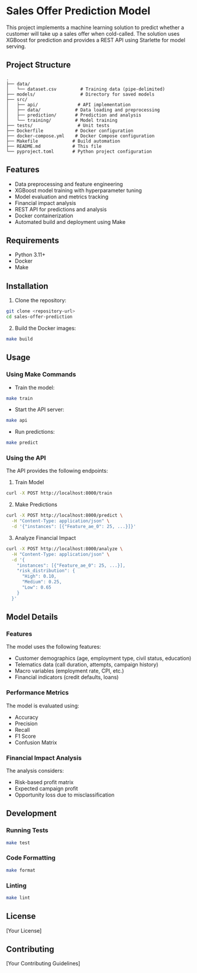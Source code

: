 # Sales Offer Prediction Model

This project implements a machine learning solution to predict whether a customer will take up a sales offer when cold-called. The solution uses XGBoost for prediction and provides a REST API using Starlette for model serving.

## Project Structure

```
.
├── data/
│   └── dataset.csv         # Training data (pipe-delimited)
├── models/                 # Directory for saved models
├── src/
│   ├── api/               # API implementation
│   ├── data/             # Data loading and preprocessing
│   ├── prediction/       # Prediction and analysis
│   └── training/         # Model training
├── tests/                 # Unit tests
├── Dockerfile            # Docker configuration
├── docker-compose.yml    # Docker Compose configuration
├── Makefile             # Build automation
├── README.md            # This file
└── pyproject.toml       # Python project configuration
```

## Features

- Data preprocessing and feature engineering
- XGBoost model training with hyperparameter tuning
- Model evaluation and metrics tracking
- Financial impact analysis
- REST API for predictions and analysis
- Docker containerization
- Automated build and deployment using Make

## Requirements

- Python 3.11+
- Docker
- Make

## Installation

1. Clone the repository:
```bash
git clone <repository-url>
cd sales-offer-prediction
```

2. Build the Docker images:
```bash
make build
```

## Usage

### Using Make Commands

- Train the model:
```bash
make train
```

- Start the API server:
```bash
make api
```

- Run predictions:
```bash
make predict
```

### Using the API

The API provides the following endpoints:

1. Train Model
```bash
curl -X POST http://localhost:8000/train
```

2. Make Predictions
```bash
curl -X POST http://localhost:8000/predict \
  -H "Content-Type: application/json" \
  -d '{"instances": [{"Feature_ae_0": 25, ...}]}'
```

3. Analyze Financial Impact
```bash
curl -X POST http://localhost:8000/analyze \
  -H "Content-Type: application/json" \
  -d '{
    "instances": [{"Feature_ae_0": 25, ...}],
    "risk_distribution": {
      "High": 0.10,
      "Medium": 0.25,
      "Low": 0.65
    }
  }'
```

## Model Details

### Features

The model uses the following features:
- Customer demographics (age, employment type, civil status, education)
- Telematics data (call duration, attempts, campaign history)
- Macro variables (employment rate, CPI, etc.)
- Financial indicators (credit defaults, loans)

### Performance Metrics

The model is evaluated using:
- Accuracy
- Precision
- Recall
- F1 Score
- Confusion Matrix

### Financial Impact Analysis

The analysis considers:
- Risk-based profit matrix
- Expected campaign profit
- Opportunity loss due to misclassification

## Development

### Running Tests

```bash
make test
```

### Code Formatting

```bash
make format
```

### Linting

```bash
make lint
```

## License

[Your License]

## Contributing

[Your Contributing Guidelines] 